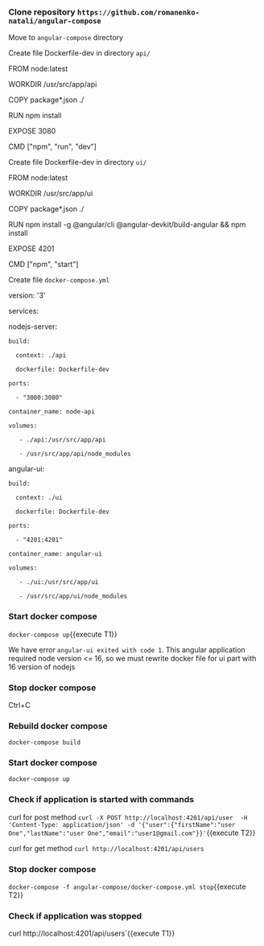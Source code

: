 ### Clone repository `https://github.com/romanenko-natali/angular-compose`

Move to `angular-compose` directory

Create file Dockerfile-dev in directory `api/` 

FROM node:latest

WORKDIR /usr/src/app/api

COPY package*.json ./

RUN npm install

EXPOSE 3080

CMD ["npm", "run", "dev"]

Create file Dockerfile-dev in directory `ui/` 

FROM node:latest

WORKDIR /usr/src/app/ui

COPY package*.json ./

RUN npm install -g @angular/cli @angular-devkit/build-angular && npm install

EXPOSE 4201

CMD ["npm", "start"]

Create file `docker-compose.yml`

version: '3'

services:

  nodejs-server:
  
    build:
    
      context: ./api
      
      dockerfile: Dockerfile-dev
      
    ports:
    
      - "3080:3080"
      
    container_name: node-api
    
    volumes:
    
       - ./api:/usr/src/app/api
       
       - /usr/src/app/api/node_modules
       
  angular-ui:
  
    build:
    
      context: ./ui
      
      dockerfile: Dockerfile-dev
      
    ports:
    
      - "4201:4201"
      
    container_name: angular-ui
    
    volumes:
    
       - ./ui:/usr/src/app/ui
       
       - /usr/src/app/ui/node_modules
       
  ### Start docker compose
  
  `docker-compose up`{{execute T1}}
       
       
 We have error `angular-ui exited with code 1`.
 This angular application required node version <= 16, so we must rewrite docker file for ui part with 16 version of nodejs
 
 ### Stop docker compose

 Ctrl+C

 ### Rebuild docker compose 
 
 `docker-compose build`
 
 ### Start docker compose
 
  `docker-compose up`
       
       
 ### Check if application is started with commands
 
 
 curl for post method `curl -X POST http://localhost:4201/api/user  -H 'Content-Type: application/json' -d '{"user":{"firstName":"user One","lastName":"user One","email":"user1@gmail.com"}}'`{{execute T2}}
 
 curl for get method `curl http://localhost:4201/api/users`
 
 ### Stop docker compose
 
`docker-compose -f angular-compose/docker-compose.yml stop`{{execute T2}}

### Check if application was stopped

curl http://localhost:4201/api/users`{{execute T1}}

 
       
